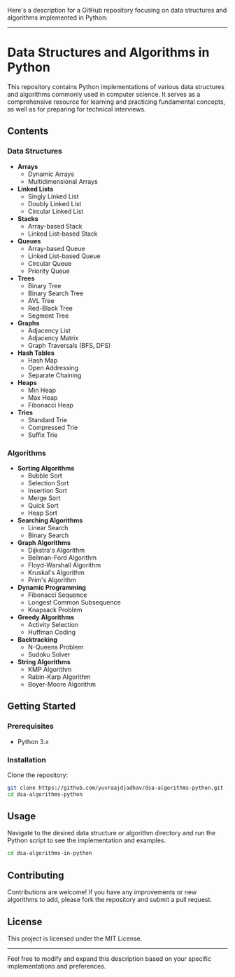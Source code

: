 Here's a description for a GitHub repository focusing on data structures and algorithms implemented in Python:

---

# Data Structures and Algorithms in Python

This repository contains Python implementations of various data structures and algorithms commonly used in computer science. It serves as a comprehensive resource for learning and practicing fundamental concepts, as well as for preparing for technical interviews.

## Contents

### Data Structures
- **Arrays**
  - Dynamic Arrays
  - Multidimensional Arrays
- **Linked Lists**
  - Singly Linked List
  - Doubly Linked List
  - Circular Linked List
- **Stacks**
  - Array-based Stack
  - Linked List-based Stack
- **Queues**
  - Array-based Queue
  - Linked List-based Queue
  - Circular Queue
  - Priority Queue
- **Trees**
  - Binary Tree
  - Binary Search Tree
  - AVL Tree
  - Red-Black Tree
  - Segment Tree
- **Graphs**
  - Adjacency List
  - Adjacency Matrix
  - Graph Traversals (BFS, DFS)
- **Hash Tables**
  - Hash Map
  - Open Addressing
  - Separate Chaining
- **Heaps**
  - Min Heap
  - Max Heap
  - Fibonacci Heap
- **Tries**
  - Standard Trie
  - Compressed Trie
  - Suffix Trie

### Algorithms
- **Sorting Algorithms**
  - Bubble Sort
  - Selection Sort
  - Insertion Sort
  - Merge Sort
  - Quick Sort
  - Heap Sort
- **Searching Algorithms**
  - Linear Search
  - Binary Search
- **Graph Algorithms**
  - Dijkstra's Algorithm
  - Bellman-Ford Algorithm
  - Floyd-Warshall Algorithm
  - Kruskal's Algorithm
  - Prim's Algorithm
- **Dynamic Programming**
  - Fibonacci Sequence
  - Longest Common Subsequence
  - Knapsack Problem
- **Greedy Algorithms**
  - Activity Selection
  - Huffman Coding
- **Backtracking**
  - N-Queens Problem
  - Sudoku Solver
- **String Algorithms**
  - KMP Algorithm
  - Rabin-Karp Algorithm
  - Boyer-Moore Algorithm

## Getting Started

### Prerequisites
- Python 3.x

### Installation
Clone the repository:
```bash
git clone https://github.com/yuvraajdjadhav/dsa-algorithms-python.git
cd dsa-algorithms-python
```

## Usage
Navigate to the desired data structure or algorithm directory and run the Python script to see the implementation and examples.

```bash
cd dsa-algorithms-in-python
```

## Contributing
Contributions are welcome! If you have any improvements or new algorithms to add, please fork the repository and submit a pull request.

## License
This project is licensed under the MIT License.

---

Feel free to modify and expand this description based on your specific implementations and preferences.

